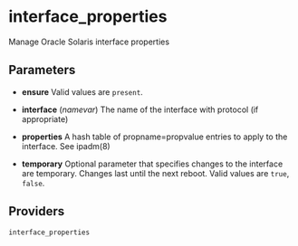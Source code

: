 
interface_properties
====================
Manage Oracle Solaris interface properties


Parameters
----------

- **ensure**
    Valid values are `present`. 

- **interface** (*namevar*)
    The name of the interface with protocol (if appropriate)

- **properties**
    A hash table of propname=propvalue entries to apply to the
    interface. See ipadm(8)

- **temporary**
    Optional parameter that specifies changes to the interface are
    temporary.  Changes last until the next reboot.
    Valid values are `true`, `false`. 

Providers
---------
    interface_properties
